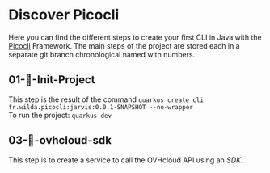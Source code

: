 # Discover Picocli

Here you can find the different steps to create your first CLI in Java with the [Picocli](https://picocli.info/) Framework.
The main steps of the project are stored each in a separate git branch chronological named with numbers.

## 01-🎉-Init-Project
 
This step is the result of the command `quarkus create cli fr.wilda.picocli:jarvis:0.0.1-SNAPSHOT --no-wrapper`  
To run the project: `quarkus dev` 

## 03-🔗-ovhcloud-sdk

This step is to create a service to call the OVHcloud API using an _SDK_.
